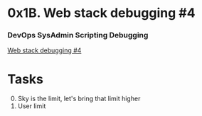 # 0x1B. Web stack debugging #4
### DevOps SysAdmin Scripting Debugging

[Web stack debugging #4](https://intranet.alxswe.com/projects/313)

# Tasks
0. Sky is the limit, let's bring that limit higher
1. User limit
